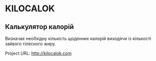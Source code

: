 # KILOCALOK
## Калькулятор калорій

Визначає необхідну кількість щоденних калорій виходячи із кількості зайвого тілесного жиру.

Project URL: http://kilocalok.com
